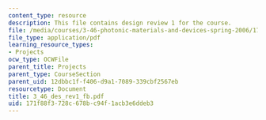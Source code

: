 ```yaml
---
content_type: resource
description: This file contains design review 1 for the course.
file: /media/courses/3-46-photonic-materials-and-devices-spring-2006/171f88f3728c678bc94f1acb3e6ddeb3_3_46_des_rev1_fb.pdf
file_type: application/pdf
learning_resource_types:
- Projects
ocw_type: OCWFile
parent_title: Projects
parent_type: CourseSection
parent_uid: 12dbbc1f-f406-d9a1-7089-339cbf2567eb
resourcetype: Document
title: 3_46_des_rev1_fb.pdf
uid: 171f88f3-728c-678b-c94f-1acb3e6ddeb3
---
```

